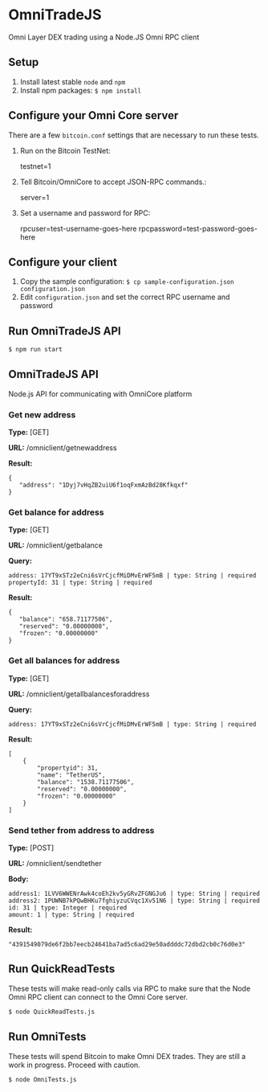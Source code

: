 # OmniTradeJS

Omni Layer DEX trading using a Node.JS Omni RPC client

## Setup

1. Install latest stable `node` and `npm`
1. Install npm packages: `$ npm install`

## Configure your Omni Core server

There are a few `bitcoin.conf` settings that are necessary to run these tests.

1. Run on the Bitcoin TestNet:

     testnet=1


1. Tell Bitcoin/OmniCore to accept JSON-RPC commands.:

    server=1

1. Set a username and password for RPC:

    rpcuser=test-username-goes-here
    rpcpassword=test-password-goes-here

## Configure your client

1. Copy the sample configuration: `$ cp sample-configuration.json configuration.json`
1. Edit `configuration.json` and set the correct RPC username and password

## Run OmniTradeJS API ##
```sh
$ npm run start
```

## OmniTradeJS API

Node.js API for communicating with OmniCore platform

### Get new address

**Type:** [GET]

**URL:** /omniclient/getnewaddress

**Result:**
           
    { 
       "address": "1Dyj7vHqZB2uiU6f1oqFxmAzBd28Kfkqxf"
    }

### Get balance for address

**Type:** [GET]

**URL:** /omniclient/getbalance

**Query:**

    address: 17YT9xSTz2eCni6sVrCjcfMiDMvErWF5mB | type: String | required
    propertyId: 31 | type: String | required

**Result:**

    {
       "balance": "658.71177506",
       "reserved": "0.00000000",
       "frozen": "0.00000000"
    }
  
### Get all balances for address

**Type:** [GET]

**URL:** /omniclient/getallbalancesforaddress

**Query:**

    address: 17YT9xSTz2eCni6sVrCjcfMiDMvErWF5mB | type: String | required

**Result:**

    [
        {
            "propertyid": 31,
            "name": "TetherUS",
            "balance": "1538.71177506",
            "reserved": "0.00000000",
            "frozen": "0.00000000"
        }
    ]
  
### Send tether from address to address

**Type:** [POST]

**URL:** /omniclient/sendtether

**Body:**

    address1: 1LVV6WWENrAwk4coEh2kv5yGRvZFGNGJu6 | type: String | required
    address2: 1PUWNB7kPQwBHKu7fghiyzuCVqc1Xv51N6 | type: String | required
    id: 31 | type: Integer | required
    amount: 1 | type: String | required

**Result:**

    "4391549079de6f2bb7eecb24641ba7ad5c6ad29e50addddc72dbd2cb0c76d0e3"

## Run QuickReadTests

These tests will make read-only calls via RPC to make sure that the Node Omni RPC client can
connect to the Omni Core server.

```sh
$ node QuickReadTests.js
```

## Run OmniTests

These tests will spend Bitcoin to make Omni DEX trades. They are still a work in progress. Proceed
with caution.

```sh
$ node OmniTests.js
```